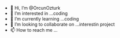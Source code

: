 - 👋 Hi, I’m @OrcunOzturk
- 👀 I’m interested in ...coding
- 🌱 I’m currently learning ...coding
- 💞️ I’m looking to collaborate on ...interestin project
- 📫 How to reach me ...

<!---
biboldo/biboldo is a ✨ special ✨ repository because its `README.md` (this file) appears on your GitHub profile.
You can click the Preview link to take a look at your changes.
--->

